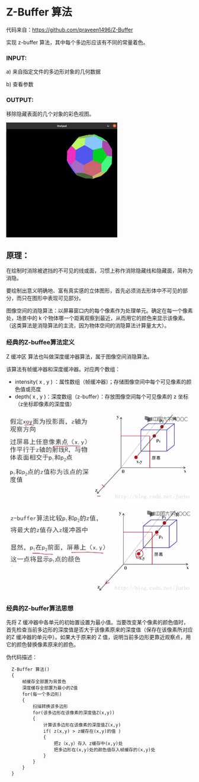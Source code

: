 # Z-Buffer 算法

代码来自：https://github.com/praveen1496/Z-Buffer

实现 z-buffer 算法，其中每个多边形应该有不同的常量着色。

### INPUT: 
a) 来自指定文件的多边形对象的几何数据 

b) 查看参数


### OUTPUT:
移除隐藏表面的几个对象的彩色视图。

<img src="result.png" alt="zbuffer" width="300" height="310">

## 原理：
在绘制时消除被遮挡的不可见的线或面，习惯上称作消除隐藏线和隐藏面，简称为消隐。

要绘制出意义明确地、富有真实感的立体图形，首先必须消去形体中不可见的部分，而只在图形中表现可见部分。

图像空间的消隐算法：以屏幕窗口内的每个像素作为处理单元。确定在每一个像素处，场景中的 k 个物体哪一个距离观察到最近，从而用它的颜色来显示该像素。（这类算法是消隐算法的主流，因为物体空间的消隐算法计算量太大）。

### 经典的Z-buffee算法定义

Z 缓冲区 算法也叫做深度缓冲器算法，属于图像空间消隐算法。

该算法有帧缓冲器和深度缓冲器。对应两个数组：

- intensity( x , y ) ：属性数组（帧缓冲器）；存储图像空间中每个可见像素的颜色值或亮度
- depth( x , y )：深度数组（z-buffer）：存放图像空间每个可见像素的 z 坐标（z坐标即像素的深度值）

![zbuffer](z1.png)

![zbuffer](z2.png)

### 经典的Z-buffer算法思想

先将 Z 缓冲器中各单元的初始置设置为最小值。当要改变某个像素的颜色值时，首先检查当前多边形的深度值是否大于该像素原来的深度值（保存在该像素所对应的Z 缓冲器的单元中）。如果大于原来的 Z 值，说明当前多边形更靠近观察点，用它的颜色替换像素原来的颜色。

伪代码描述：
```
  Z-Buffer 算法()
  {
      帧缓存全部置为背景色
      深度缓存全部置为最小的Z值
      for(每一个多边形)
      {
          扫描转换该多边形
          for(该多边形在该像素的深度值Z(x,y))
          {
              计算该多边形在该像素的深度值Z(x,y)
              if( z(x,y) > z缓存在(x,y)的值 )
              {
                  把z（x,y）存入 z缓存中(x,y)处
                  把多边形在(x,y)处的颜色值存入帧缓存的(x,y)处
              }
          }
      }
  }

```